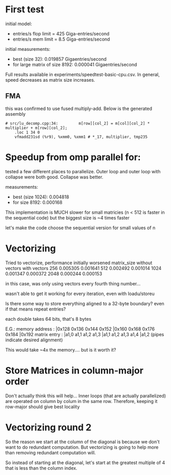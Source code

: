 # First test
initial model:
 - entries/s flop limit = 425 Giga-entries/second
 - entries/s mem limit = 8.5 Giga-entries/second

initial measurements:
 - best (size 32): 0.019857 Gigaentries/second
 - for large matrix of size 8192: 0.000041 Gigaentries/second

Full results available in experiments/speedtest-basic-cpu.csv. In general,
speed decreases as matrix size increases.

## FMA
this was confirmed to use fused multiply-add. Below is the generated assembly

    # src/lu_decomp.cpp:34:         m[row][col_2] = m[col][col_2] * multiplier + m[row][col_2];
    	.loc 1 34 0
    	vfmadd231sd	(%r9), %xmm0, %xmm1	# *_17, multiplier, tmp235

# Speedup from omp parallel for:
tested a few different places to parallelize. Outer loop and outer loop with
collapse were both good. Collapse was better. 

measurements: 
 - best (size 1024): 0.004818
 - for size 8192: 0.000168

This implementation is MUCH slower for small matricies (n < 512 is faster in
the sequential code) but the biggest size is ~4 times faster

let's make the code choose the sequential version for small values of n

# Vectorizing
Tried to vectorize, performance initially worsened
matrix_size   without vectors   with vectors
256           0.005305          0.001641
512           0.002492          0.001014
1024          0.001347          0.000372
2048          0.000244          0.000153

in this case, was only using vectors every fourth thing number...

wasn't able to get it working for every iteration, even with loadu/storeu

Is there some way to store everything aligned to a 32-byte boundary? even if
that means repeat entries?

each double takes 64 bits, that's 8 bytes

E.G.:
memory address : |0x128 0x136 0x144 0x152 |0x160 0x168 0x176 0x184 |0x192
matrix entry   : |a1,0  a1,1  a1,2  a1,3  |a1,1  a1,2  a1,3  a1,4  |a1,2
(pipes indicate desired alignment)

This would take ~4x the memory.... but is it worth it?

# Store Matrices in column-major order
Don't actually think this will help... Inner loops (that are actually
parallelized) are operated on column by colum in the same row. Therefore,
keeping it row-major should give best locality

# Vectorizing round 2
So the reason we start at the column of the diagonal is because we don't want
to do redundant computation. But vectorizing is going to help more than
removing redundant computation will.

So instead of starting at the diagonal, let's start at the greatest multiple of
4 that is less than the column index.
